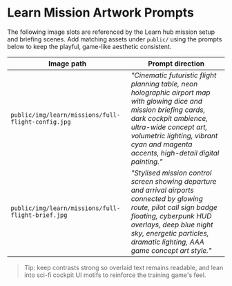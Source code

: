 # Learn Mission Artwork Prompts

The following image slots are referenced by the Learn hub mission setup and briefing scenes. Add matching assets under `public/` using the prompts below to keep the playful, game-like aesthetic consistent.

| Image path | Prompt direction |
| --- | --- |
| `public/img/learn/missions/full-flight-config.jpg` | *"Cinematic futuristic flight planning table, neon holographic airport map with glowing dice and mission briefing cards, dark cockpit ambience, ultra-wide concept art, volumetric lighting, vibrant cyan and magenta accents, high-detail digital painting."* |
| `public/img/learn/missions/full-flight-brief.jpg` | *"Stylised mission control screen showing departure and arrival airports connected by glowing route, pilot call sign badge floating, cyberpunk HUD overlays, deep blue night sky, energetic particles, dramatic lighting, AAA game concept art style."* |

> Tip: keep contrasts strong so overlaid text remains readable, and lean into sci-fi cockpit UI motifs to reinforce the training game's feel.
